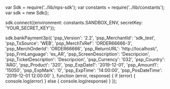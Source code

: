 var Sdk = require('../lib/nps-sdk');
var constants = require('../lib/constants');
var sdk = new Sdk();

sdk.connect({environment: constants.SANDBOX_ENV,
            secretKey: 'YOUR_SECRET_KEY'});

sdk.bankPayment3p({
    'psp_Version': '2.2',
    'psp_MerchantId': 'sdk_test',
    'psp_TxSource': 'WEB',
    'psp_MerchTxRef': 'ORDER66666-3',
    'psp_MerchOrderId': 'ORDER66666',
    'psp_ReturnURL': 'http://localhost/',
    'psp_FrmLanguage': 'es_AR',
    'psp_ScreenDescription': 'Descripcion',
    'psp_TicketDescription': 'Descripcion',
    'psp_Currency': '032',
    'psp_Country': 'ARG',
    'psp_Product': '320',
    'psp_ExpDate1': '2019-12-01',
    'psp_Amount1': '15050',
    'psp_ExpMark': '0',
    'psp_ExpTime': '14:00:00',
    'psp_PosDateTime': '2019-12-01 12:00:00'
},
function (error, response) { 
    if (error) {
        console.log(error)
    } else { 
        console.log(response)
    }
});

